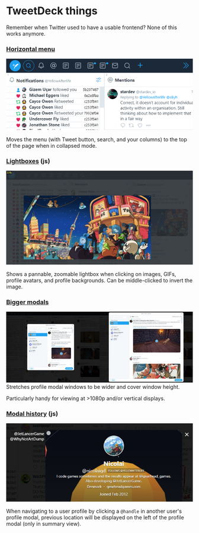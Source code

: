 # TweetDeck things

Remember when Twitter used to have a usable frontend? None of this works anymore.

### [Horizontal menu](tweetdeck-horizontal-menu.user.css)

![](tweetdeck-horizontal-menu.png)

Moves the menu (with Tweet button, search, and your columns) to the top of the page when in collapsed mode.

### [Lightboxes](tweetdeck-lightboxes.user.js) (js)

![](tweetdeck-lightboxes.jpg)

Shows a pannable, zoomable lightbox when clicking on images, GIFs, profile avatars, and profile backgrounds. Can be middle-clicked to invert the image.

### [Bigger modals](tweetdeck-bigger-modals.user.css)

![](tweetdeck-bigger-modals.jpg)
Stretches profile modal windows to be wider and cover window height.

Particularly handy for viewing at >1080p and/or vertical displays.

### [Modal history](tweetdeck-modal-history.user.js) (js)

![](tweetdeck-modal-history.png)

When navigating to a user profile by clicking a `@handle` in another user's profile modal,
previous location will be displayed on the left of the profile modal (only in summary view).